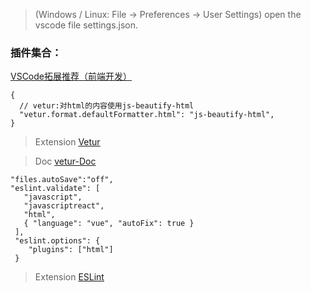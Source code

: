 > (Windows / Linux: File -> Preferences -> User Settings) open the vscode file settings.json.


### 插件集合：
[VSCode拓展推荐（前端开发）](https://github.com/varHarrie/varharrie.github.io/issues/10)

```
{
  // vetur:对html的内容使用js-beautify-html
  "vetur.format.defaultFormatter.html": "js-beautify-html",
}
```

> Extension
> [Vetur](https://marketplace.visualstudio.com/items?itemName=octref.vetur)

> Doc
> [vetur-Doc](https://vuejs.github.io/vetur/)


```
"files.autoSave":"off",
"eslint.validate": [
   "javascript",
   "javascriptreact",
   "html",
   { "language": "vue", "autoFix": true }
 ],
 "eslint.options": {
    "plugins": ["html"]
 }

```
> Extension
> [ESLint](https://marketplace.visualstudio.com/items?itemName=dbaeumer.vscode-eslint)

